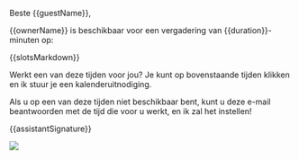 Beste {{guestName}},

{{ownerName}} is beschikbaar voor een vergadering van {{duration}}-minuten op:

{{slotsMarkdown}}

Werkt een van deze tijden voor jou? Je kunt op bovenstaande tijden klikken en ik stuur je een kalenderuitnodiging.

Als u op een van deze tijden niet beschikbaar bent, kunt u deze e-mail beantwoorden met de tijd die voor u werkt, en ik zal het instellen!

{{assistantSignature}}

![]({{trackingImageUrl}})
